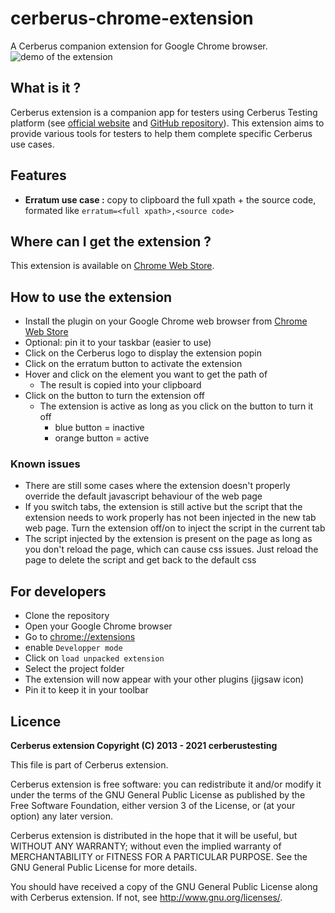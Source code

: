 # cerberus-chrome-extension

A Cerberus companion extension for Google Chrome browser.
![demo of the extension](https://raw.githubusercontent.com/cerberustesting/cerberus-chrome-extension/main/docs/demo.gif)

## What is it ?

Cerberus extension is a companion app for testers using Cerberus Testing platform (see [official website](https://cerberus-testing.com/) and [GitHub repository](https://github.com/cerberustesting/cerberus-source)).
This extension aims to provide various tools for testers to help them complete specific Cerberus use cases.

## Features

- **Erratum use case :** copy to clipboard the full xpath + the source code, formated like `erratum=<full xpath>,<source code>`

## Where can I get the extension ?

This extension is available on [Chrome Web Store](https://chrome.google.com/webstore/detail/cerberus-extension/cfgifhmddmhbdndfceikcigagacjfepl?hl=en). 

## How to use the extension
- Install the plugin on your Google Chrome web browser from [Chrome Web Store](https://chrome.google.com/webstore/detail/cerberus-extension/cfgifhmddmhbdndfceikcigagacjfepl?hl=en)
- Optional: pin it to your taskbar (easier to use)
- Click on the Cerberus logo to display the extension popin
- Click on the erratum button to activate the extension
- Hover and click on the element you want to get the path of
  - The result is copied into your clipboard
- Click on the button to turn the extension off
  - The extension is active as long as you click on the button to turn it off
    - blue button = inactive
    - orange button = active

### Known issues
- There are still some cases where the extension doesn't properly override the default javascript behaviour of the web page
- If you switch tabs, the extension is still active but the script that the extension needs to work properly has not been injected in the new tab web page. Turn the extension off/on to inject the script in the current tab
- The script injected by the extension is present on the page as long as you don't reload the page, which can cause css issues. Just reload the page to delete the script and get back to the default css

## For developers

- Clone the repository
- Open your Google Chrome browser
- Go to [chrome://extensions](chrome://extensions)
- enable `Developper mode`
- Click on `load unpacked extension`
- Select the project folder
- The extension will now appear with your other plugins (jigsaw icon)
- Pin it to keep it in your toolbar

## Licence

**Cerberus extension Copyright (C) 2013 - 2021 cerberustesting**

This file is part of Cerberus extension.

Cerberus extension is free software: you can redistribute it and/or modify it under the terms of the GNU General Public License as published by the Free Software Foundation, either version 3 of the License, or (at your option) any later version.

Cerberus extension is distributed in the hope that it will be useful, but WITHOUT ANY WARRANTY; without even the implied warranty of MERCHANTABILITY or FITNESS FOR A PARTICULAR PURPOSE. See the GNU General Public License for more details.

You should have received a copy of the GNU General Public License along with Cerberus extension. If not, see http://www.gnu.org/licenses/.
